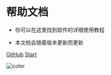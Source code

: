 


# 帮助文档

- 你可以在这里找到软件的详细使用教程

- 本文档会随着版本更新而更新

[GitHub](https://github.com/Tripoccca/FlexibleClassSchedule)
[Start](/ecs/quickstart.md)

![color](#f0f0f0)
